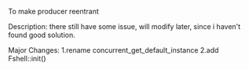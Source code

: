 To make producer reentrant

Description:
there still have some issue, will modify later, since i
haven't found good solution.

Major Changes:
1.rename concurrent_get_default_instance
2.add Fshell::init()